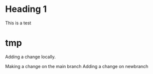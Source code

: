 # Heading 1
This is a test
# tmp

Adding a change locally.

Making a change on the main branch
Adding a change on newbranch

